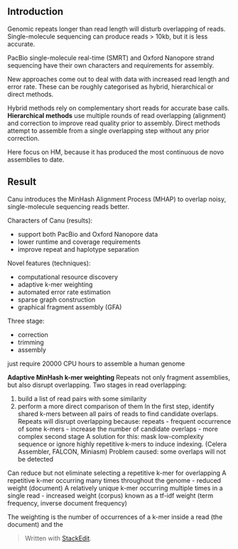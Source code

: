 ## Introduction
Genomic repeats longer than read length will disturb overlapping of reads. Single-molecule sequencing can produce reads > 10kb, but it is less accurate.

PacBio single-molecule real-time (SMRT) and Oxford Nanopore strand sequencing have their own characters and requirements for assembly. 

New approaches come out to deal with data with increased read length and error rate. These can be roughly categorised as hybrid, hierarchical or direct methods.

Hybrid methods rely on complementary short reads for accurate base calls.
**Hierarchical methods** use multiple rounds of read  overlapping (alignment) and correction to improve read quality prior to assembly.
Direct methods attempt to assemble from a single overlapping step without any prior correction.

Here focus on HM, because it has produced the most continuous de novo assemblies to date.

## Result
Canu introduces the MinHash Alignment Process (MHAP) to overlap noisy, single-molecule sequencing reads better.

Characters of Canu (results):
- support both PacBio and Oxford Nanopore data
- lower runtime and coverage requirements
- improve repeat and haplotype separation

Novel features (techniques):
- computational resource discovery
- adaptive k-mer weighting
- automated error rate estimation
- sparse graph construction
- graphical fragment assembly (GFA)

Three stage:
- correction
- trimming
- assembly

just require 20000 CPU hours to assemble a human genome

**Adaptive MinHash k-mer weighting**
Repeats not only fragment assemblies, but also disrupt overlapping.
Two stages in read overlapping:
1. build a list of read pairs with some similarity
2. perform a more direct comparison of them
In the first step, identify shared k-mers between all pairs of reads to find candidate overlaps. Repeats will disrupt overlapping because: 
repeats - frequent occurrence of some k-mers - increase the number of candidate overlaps - more complex second stage
A solution for this: mask low-complexity sequence or ignore highly repetitive k-mers to induce indexing. (Celera Assembler, FALCON, Miniasm)
Problem caused: some overlaps will not be detected

Can reduce but not eliminate selecting a repetitive k-mer for overlapping
A repetitive k-mer occurring many times throughout the genome - reduced weight (document)
A relatively unique k-mer occurring multiple times in a single read - increased weight (corpus)
known as a tf-idf weight (term frequency, inverse document frequency)

The weighting is the number of occurrences of a k-mer inside a read (the document) and the 
> Written with [StackEdit](https://stackedit.io/).
<!--stackedit_data:
eyJoaXN0b3J5IjpbLTEzMzM3MTM3NDAsNTMxOTE0MzM4LDM1MD
E4NzQ5NywxMDcyMjY2NzE0LDIwNTkwNzIxMjIsLTk1MTE0Njk2
MCwtMTM0MTMwMTQ0OSwtMTU4OTA2MzUwMCwxNjgzOTkyMTQ2LC
0zMDgzMTFdfQ==
-->